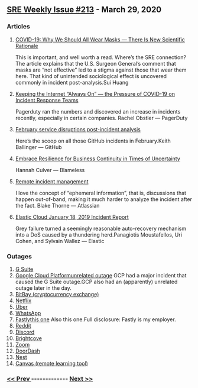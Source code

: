 ## [SRE Weekly Issue #213](https://sreweekly.com/sre-weekly-issue-213/) - March 29, 2020
### Articles

1. [COVID-19: Why We Should All Wear Masks — There Is New Scientific Rationale](https://medium.com/@Cancerwarrior/covid-19-why-we-should-all-wear-masks-there-is-new-scientific-rationale-280e08ceee71)

    This is important, and well worth a read. Where’s the SRE connection? The article explains that the U.S. Surgeon General’s comment that masks are “not effective” led to a stigma against those that wear them here. That kind of unintended sociological effect is uncovered commonly in incident post-analysis.Sui Huang
1. [Keeping the Internet “Always On” — the Pressure of COVID-19 on Incident Response Teams](https://www.pagerduty.com/blog/covid-19-impact-digital-services/)

    Pagerduty ran the numbers and discovered an increase in incidents recently, especially in certain companies. Rachel Obstler — PagerDuty
1. [February service disruptions post-incident analysis](https://github.blog/2020-03-26-february-service-disruptions-post-incident-analysis/)

    Here’s the scoop on all those GitHub incidents in February.Keith Ballinger — GitHub
1. [Embrace Resilience for Business Continuity in Times of Uncertainty](https://www.blameless.com/sre-embrace-resilience/)

    Hannah Culver — Blameless
1. [Remote incident management](https://www.atlassian.com/blog/statuspage/remote-incident-management)

    I love the concept of “ephemeral information”, that is, discussions that happen out-of-band, making it much harder to analyze the incident after the fact. Blake Thorne — Atlassian
1. [Elastic Cloud January 18, 2019 Incident Report](https://www.elastic.co/blog/elastic-cloud-january-18-2019-incident-report)

    Grey failure turned a seemingly reasonable auto-recovery mechanism into a DoS caused by a thundering herd.Panagiotis Moustafellos, Uri Cohen, and Sylvain Wallez — Elastic
### Outages

1. [G Suite](https://www.google.com/appsstatus#hl=en&v=issue&sid=1&iid=1bac5e7a50db851d55b9d50a04512ed0)
1. [Google Cloud Platformunrelated outage](https://status.cloud.google.com/incident/zall/20002#20002004)
    GCP had a major incident that caused the G Suite outage.GCP also had an (apparently) unrelated outage later in the day.
1. [BitBay (cryptocurrency exchange)](https://www.financemagnates.com/cryptocurrency/news/bitbay-facing-outage-as-crypto-trade-surges/)
1. [Netflix](https://www.gamesradar.com/netflix-down-march-2020/)
1. [Uber](https://globalnewshut.com/uber-down-driver-app-login-not-working-for-many-users/)
1. [WhatsApp](https://beetelbite.com/whatsapp-down-whatsapp-not-working-for-users-across-india/)
1. [Fastlythis one](https://status.fastly.com/incidents/mlz600957ktj)
    Also this one.Full disclosure: Fastly is my employer.
1. [Reddit](https://reddit.statuspage.io/incidents/djp9yflwld0r)
1. [Discord](https://discord.statuspage.io/incidents/jnv270v5lxvw)
1. [Brightcove](https://status.brightcove.com/pages/incident/534ec4a0b79718bb73000083/5e7be0e2ce6392048501a786)
1. [Zoom](https://status.zoom.us/incidents/frfmc4wvgg5b)
1. [DoorDash](https://twitter.com/DoorDash_Help/status/1241041482145914880)
1. [Nest](https://status.nest.com/issue/56914763-00ad-450e-82d2-e37b7a7ac914)
1. [Canvas (remote learning tool)](https://status.instructure.com/incidents/4zdw3k74059y)

### [ << Prev ](sreweekly-212.md) ------------- [ Next >> ](sreweekly-214.md)